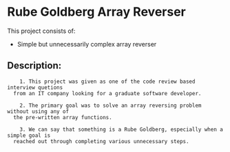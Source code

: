 # Rube Goldberg Array Reverser

This project consists of:
* Simple but unnecessarily complex array reverser

## Description:

```
    1. This project was given as one of the code review based interview quetions 
  from an IT company looking for a graduate software developer.
```

```
    2. The primary goal was to solve an array reversing problem without using any of
  the pre-written array functions.
```

```
    3. We can say that something is a Rube Goldberg, especially when a simple goal is
  reached out through completing various unnecessary steps.
```
